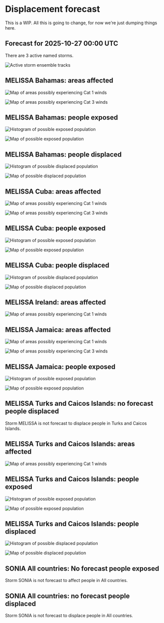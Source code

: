 # Displacement forecast

This is a WIP. All this is going to change, for now we're just dumping things here.

## Forecast for 2025-10-27 00:00 UTC

There are 3 active named storms.

![Active storm ensemble tracks](ECMWF_TC_tracks_20251027000000.png)


## MELISSA Bahamas: areas affected

![Map of areas possibly experiencing Cat 1 winds](impact-map_TC_ECMWF_ens_MELISSA_2025-10-27_00UTC_BHS_cat1.png)


![Map of areas possibly experiencing Cat 3 winds](impact-map_TC_ECMWF_ens_MELISSA_2025-10-27_00UTC_BHS_cat3.png)


## MELISSA Bahamas: people exposed

![Histogram of possible exposed population](impact-histogram_TC_ECMWF_ens_MELISSA_2025-10-27_00UTC_BHS_exposed.png)

![Map of possible exposed population](impact-map_TC_ECMWF_ens_MELISSA_2025-10-27_00UTC_BHS_exposed.png)


## MELISSA Bahamas: people displaced

![Histogram of possible displaced population](impact-histogram_TC_ECMWF_ens_MELISSA_2025-10-27_00UTC_BHS_displaced.png)


![Map of possible displaced population](impact-map_TC_ECMWF_ens_MELISSA_2025-10-27_00UTC_BHS_displaced.png)


## MELISSA Cuba: areas affected

![Map of areas possibly experiencing Cat 1 winds](impact-map_TC_ECMWF_ens_MELISSA_2025-10-27_00UTC_CUB_cat1.png)


![Map of areas possibly experiencing Cat 3 winds](impact-map_TC_ECMWF_ens_MELISSA_2025-10-27_00UTC_CUB_cat3.png)


## MELISSA Cuba: people exposed

![Histogram of possible exposed population](impact-histogram_TC_ECMWF_ens_MELISSA_2025-10-27_00UTC_CUB_exposed.png)

![Map of possible exposed population](impact-map_TC_ECMWF_ens_MELISSA_2025-10-27_00UTC_CUB_exposed.png)


## MELISSA Cuba: people displaced

![Histogram of possible displaced population](impact-histogram_TC_ECMWF_ens_MELISSA_2025-10-27_00UTC_CUB_displaced.png)


![Map of possible displaced population](impact-map_TC_ECMWF_ens_MELISSA_2025-10-27_00UTC_CUB_displaced.png)


## MELISSA Ireland: areas affected

![Map of areas possibly experiencing Cat 1 winds](impact-map_TC_ECMWF_ens_MELISSA_2025-10-27_00UTC_IRL_cat1.png)


## MELISSA Jamaica: areas affected

![Map of areas possibly experiencing Cat 1 winds](impact-map_TC_ECMWF_ens_MELISSA_2025-10-27_00UTC_JAM_cat1.png)


![Map of areas possibly experiencing Cat 3 winds](impact-map_TC_ECMWF_ens_MELISSA_2025-10-27_00UTC_JAM_cat3.png)


## MELISSA Jamaica: people exposed

![Histogram of possible exposed population](impact-histogram_TC_ECMWF_ens_MELISSA_2025-10-27_00UTC_JAM_exposed.png)

![Map of possible exposed population](impact-map_TC_ECMWF_ens_MELISSA_2025-10-27_00UTC_JAM_exposed.png)


## MELISSA Turks and Caicos Islands: no forecast people displaced

Storm MELISSA is not forecast to displace people in Turks and Caicos Islands.


## MELISSA Turks and Caicos Islands: areas affected

![Map of areas possibly experiencing Cat 1 winds](impact-map_TC_ECMWF_ens_MELISSA_2025-10-27_00UTC_TCA_cat1.png)


## MELISSA Turks and Caicos Islands: people exposed

![Histogram of possible exposed population](impact-histogram_TC_ECMWF_ens_MELISSA_2025-10-27_00UTC_TCA_exposed.png)

![Map of possible exposed population](impact-map_TC_ECMWF_ens_MELISSA_2025-10-27_00UTC_TCA_exposed.png)


## MELISSA Turks and Caicos Islands: people displaced

![Histogram of possible displaced population](impact-histogram_TC_ECMWF_ens_MELISSA_2025-10-27_00UTC_TCA_displaced.png)


![Map of possible displaced population](impact-map_TC_ECMWF_ens_MELISSA_2025-10-27_00UTC_TCA_displaced.png)


## SONIA All countries: No forecast people exposed

Storm SONIA is not forecast to affect people in All countries.


## SONIA All countries: no forecast people displaced

Storm SONIA is not forecast to displace people in All countries.



